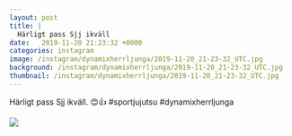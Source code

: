 ```yaml
---
layout: post
title: |
  Härligt pass Sjj ikväll
date:   2019-11-20 21:23:32 +0000
categories: instagram
image: /instagram/dynamixherrljunga/2019-11-20_21-23-32_UTC.jpg
background: /instagram/dynamixherrljunga/2019-11-20_21-23-32_UTC.jpg
thumbnail: /instagram/dynamixherrljunga/2019-11-20_21-23-32_UTC.jpg
---
```

Härligt pass Sjj ikväll. 😊👍 #sportjujutsu #dynamixherrljunga



<img src='/www-dynamix-herrljunga/instagram/dynamixherrljunga/2019-11-20_21-23-32_UTC.jpg' class='img-fluid' />
